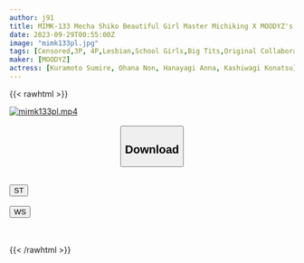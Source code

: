 ```yaml
---
author: j91
title: MIMK-133 Mecha Shiko Beautiful Girl Master Michiking X MOODYZ's First Collaboration! ! Abstinence Club - Sex Education Training For Female Students - Anna Hanayagi, Konatsu Kashiwagi, Non Kohana, Sumire Kuramoto
date: 2023-09-29T00:55:00Z
image: "mimk133pl.jpg"
tags: [Censored,3P, 4P,Lesbian,School Girls,Big Tits,Original Collaboration	]
maker: [MOODYZ]
actress: [Kuramoto Sumire, Ohana Non, Hanayagi Anna, Kashiwagi Konatsu]
---
```



{{< rawhtml >}}

<div class="video" data-videoid="AXYY3wz3loTw4v">
    <a href="javascript:;">
        <img src="https://my.j91.asia/posts/mimk133pl/mimk133pl.jpg" width="WIDTH" height="HEIGHT" alt="mimk133pl.mp4" loading="lazy">
    </a>
</div>

<script type="text/javascript" src="https://j91.asia/asset/on-demand-st.js"></script>

<br>
  <link rel="stylesheet" href="https://j91.asia/asset/bs5.css">
  
  <center>
  <button class="btn btn-primary" type="button" data-bs-toggle="collapse" data-bs-target=".multi-collapse" aria-expanded="false" aria-controls="multiCollapseExample1 multiCollapseExample2"><h2>Download</h2></button></center>
</p>
<div class="row">
  <div class="col">
    <div class="collapse multi-collapse" id="multiCollapseExample1">
      <div class="card card-body">
	      	      <br>
<div class="buttons">  
<a href="https://streamtape.to/v/AXYY3wz3loTw4v"><button class="btn-hover color-3"><i class="fa fa-download"></i> ST</button></a></div>
    </div>
  </div>
</div>
  <div class="col">
    <div class="collapse multi-collapse" id="multiCollapseExample2">
      <div class="card card-body">
	      <br>
<div class="buttons">
    <a href="https://wolfstream.tv/hjzyz1n0h3xj"><button class="btn-hover color-9"><i class="fa fa-download"></i> WS</button></a></div>
<br><br>
      </div>
    </div>
  </div>
</div>

{{< /rawhtml >}}
